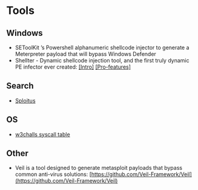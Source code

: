 # Tools

## Windows
- SEToolKit ’s Powershell alphanumeric shellcode injector to generate a Meterpreter payload that will bypass Windows Defender
- Shellter - Dynamic shellcode injection tool, and the first truly dynamic PE infector ever created: [[Intro]](https://www.shellterproject.com/introducing-shellter/) [[Pro-features]](https://www.shellterproject.com/exclusive-features/)

## Search
- [Sploitus](https://sploitus.com/)

## OS
- [w3challs syscall table](https://w3challs.com/syscalls/)

## Other 

- Veil is a tool designed to generate metasploit payloads that bypass common anti-virus solutions: [https://github.com/Veil-Framework/Veil](https://github.com/Veil-Framework/Veil)